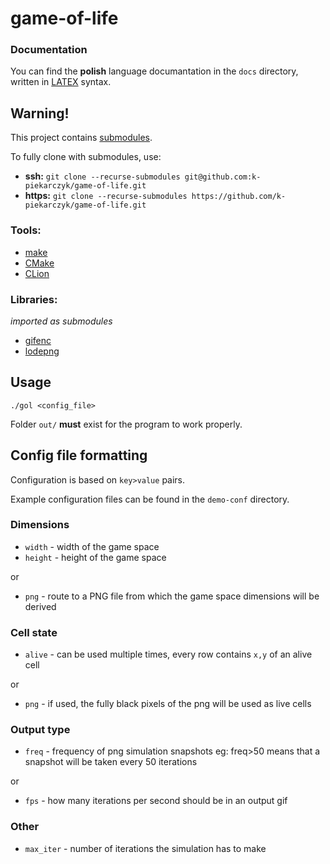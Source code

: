 # game-of-life

### Documentation
You can find the **polish** language documantation in the `docs` directory, written in [LATEX](https://www.latex-project.org/) syntax.


## Warning!
This project contains [submodules](https://git-scm.com/book/en/v2/Git-Tools-Submodules).

To fully clone with submodules, use:
* **ssh:** `git clone --recurse-submodules git@github.com:k-piekarczyk/game-of-life.git`
* **https:** `git clone --recurse-submodules https://github.com/k-piekarczyk/game-of-life.git`

### Tools:
* [make](https://www.gnu.org/software/make/)
* [CMake](https://cmake.org/)
* [CLion](https://www.jetbrains.com/clion/)

### Libraries:
 _imported as submodules_
* [gifenc](https://github.com/lecram/gifenc)
* [lodepng](https://github.com/lvandeve/lodepng)

## Usage

    ./gol <config_file> 
    
Folder `out/` **must** exist for the program to work properly.

## Config file formatting
Configuration is based on `key>value` pairs.

Example configuration files can be found in the `demo-conf` directory.

### Dimensions
- `width` - width of the game space
- `height` - height of the game space

or 

- `png` - route to a PNG file from which the game space dimensions will be derived

### Cell state
- `alive` - can be used multiple times, every row contains `x,y` of an alive cell

or

- `png` - if used, the fully black pixels of the png will be used as live cells

### Output type
- `freq` - frequency of png simulation snapshots eg: freq>50 means that a snapshot will be taken every 50 iterations

or

- `fps` - how many iterations per second should be in an output gif

### Other
- `max_iter` - number of iterations the simulation has to make